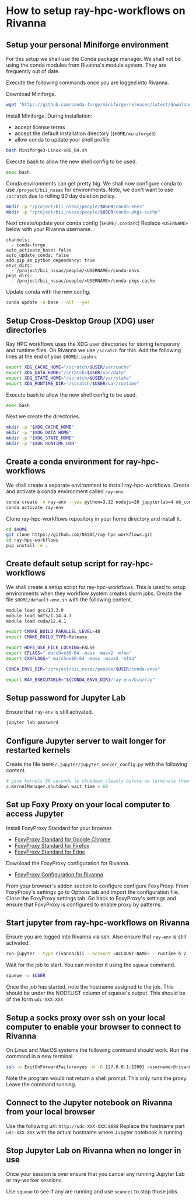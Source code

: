 # How to setup ray-hpc-workflows on Rivanna

## Setup your personal Miniforge environment

For this setup we shall use the Conda package manager.
We shall not be using the conda modules from Rivanna's module system.
They are frequently out of date.

Execute the following commands once you are logged into Rivanna.

Download Miniforge.

```sh
wget "https://github.com/conda-forge/miniforge/releases/latest/download/Miniforge3-Linux-x86_64.sh"
```

Install Miniforge. During installation:
* accept license terms
* accept the default installation directory (`$HOME/miniforge3`)
* allow conda to update your shell profile

```sh
bash Miniforge3-Linux-x86_64.sh
```

Execute bash to allow the new shell config to be used.

```sh
exec bash
```

Conda environments can get pretty big.
We shall now configure conda to use `/project/bii_nssac` for environments.
Note, we don't want to use `/scratch` due to rolling 90 day deletion policy.

```sh
mkdir -p "/project/bii_nssac/people/$USER/conda-envs"
mkdir -p "/project/bii_nssac/people/$USER/conda-pkgs-cache"
```

Next create/update your conda config (`$HOME/.condarc`)
Replace `<USERNAME>` below with your Rivanna username.

```
channels:
  - conda-forge
auto_activate_base: false
auto_update_conda: false
add_pip_as_python_dependency: true
envs_dirs:
  - /project/bii_nssac/people/<USERNAME>/conda-envs
pkgs_dirs:
  - /project/bii_nssac/people/<USERNAME>/conda-pkgs-cache
```

Update conda with the new config.

```sh
conda update -n base --all --yes
```

## Setup Cross-Desktop Group (XDG) user directories

Ray HPC workflows uses the XDG user directories
for storing temporary and runtime files.
On Rivanna we use `/scratch` for this.
Add the following lines at the end of your `$HOME/.bashrc`

```sh
export XDG_CACHE_HOME="/scratch/$USER/var/cache"
export XDG_DATA_HOME="/scratch/$USER/var/data"
export XDG_STATE_HOME="/scratch/$USER/var/state"
export XDG_RUNTIME_DIR="/scratch/$USER/var/runtime"
```

Execute bash to allow the new shell config to be used.

```sh
exec bash
```

Next we create the directories.

```sh
mkdir -p "$XDG_CACHE_HOME"
mkdir -p "$XDG_DATA_HOME"
mkdir -p "$XDG_STATE_HOME"
mkdir -p "$XDG_RUNTIME_DIR"
```

## Create a conda environment for ray-hpc-workflows

We shall create a separate environment to install ray-hpc-workflows.
Create and activate a conda environment called `ray-env`.

```sh
conda create -n ray-env --yes python=3.12 nodejs=20 jupyterlab=4 nb_conda_kernels jupyterlab_widgets "numpy<2" scipy cmake ccache
conda activate ray-env
```

Clone ray-hpc-workflows repository in your home directory and install it.
```sh
cd $HOME
git clone https://github.com/NSSAC/ray-hpc-workflows.git
cd ray-hpc-workflows
pip install -e .
```

## Create default setup script for ray-hpc-workflows

We shall create a setup script for ray-hpc-workflows.
This is used to setup environments when they workflow system creates slurm jobs.
Create the file `$HOME/default-env.sh` with the following content.

```sh
module load gcc/13.3.0
module load hdf5/1.14.4.3
module load cuda/12.4.1

export CMAKE_BUILD_PARALLEL_LEVEL=40
export CMAKE_BUILD_TYPE=Release

export HDF5_USE_FILE_LOCKING=FALSE
export CFLAGS="-march=x86-64 -mavx -mavx2 -mfma"
export CXXFLAGS="-march=x86-64 -mavx -mavx2 -mfma"

CONDA_ENVS_DIR="/project/bii_nssac/people/$USER/conda-envs"

export RAY_EXECUTABLE="${CONDA_ENVS_DIR}/ray-env/bin/ray"
```

## Setup password for Jupyter Lab

Ensure that `ray-env` is still activated.

```sh
jupyter lab password
```

## Configure Jupyter server to wait longer for restarted kernels

Create the file `$HOME/.jupyter/jupyter_server_config.py` with the following
content.

```python
# give kernels 60 seconds to shutdown cleanly before we terminate them
c.KernelManager.shutdown_wait_time = 60
```

## Set up Foxy Proxy on your local computer to access Jupyter

Install FoxyProxy Standard for your browser.

* [FoxyProxy Standard for Google Chrome](https://chromewebstore.google.com/detail/foxyproxy/gcknhkkoolaabfmlnjonogaaifnjlfnp?pli=1)
* [FoxyProxy Standard for Firefox](https://addons.mozilla.org/en-US/firefox/addon/foxyproxy-standard/)
* [FoxyProxy Standard for Edge](https://microsoftedge.microsoft.com/addons/detail/foxyproxy/flcnoalcefgkhkinjkffipfdhglnpnem)

Download the FoxyProxy configuration for Rivanna.

* [FoxyProxy Configuration for Rivanna](../extra/Rivanna-FoxyProxy_2024-06-06.json)

From your browser's addon section to configure configure FoxyProxy.
From FoxyProxy's settings go to Options tab and import the configuration file.
Close the FoxyProxy settings tab.
Go back to FoxyProxy's settings and ensure that FoxyProxy is configured to enable proxy by patterns.

## Start jupyter from ray-hpc-workflows on Rivanna

Ensure you are logged into Rivanna via ssh.
Also ensure that `ray-env` is still activated.

```sh
run-jupyter --type rivanna:bii --account <ACCOUNT-NAME> --runtime-h 2
```

Wait for the job to start.
You can monitor it using the `squeue` command.

```sh
squeue -u $USER
```

Once the job has started, note the hostname assigned to the job.
This should be under the NODELIST column of squeue's output.
This should be of the form `udc-XXX-XXX`

## Setup a socks proxy over ssh on your local computer to enable your browser to connect to Rivanna

On Linux and MacOS systems the following command should work.
Run the command in a new terminal.

```sh
ssh -o ExitOnForwardFailure=yes -N -D 127.0.0.1:12001 <username>@rivanna.hpc.virginia.edu
```

Note the program would not return a shell prompt.
This only runs the proxy.
Leave the command running.

## Connect to the Jupyter notebook on Rivanna from your local browser

Use the following url: `http://udc-XXX-XXX:8888`
Replace the hostname part `udc-XXX-XXX` with the actual hostname where
Jupyter notebook is running.

## Stop Jupyter Lab on Rivanna when no longer in use

Once your session is over ensure that you cancel any running Jupyter Lab or
ray-worker sessions.

Use `squeue` to see if any are running and use `scancel` to stop those jobs.
